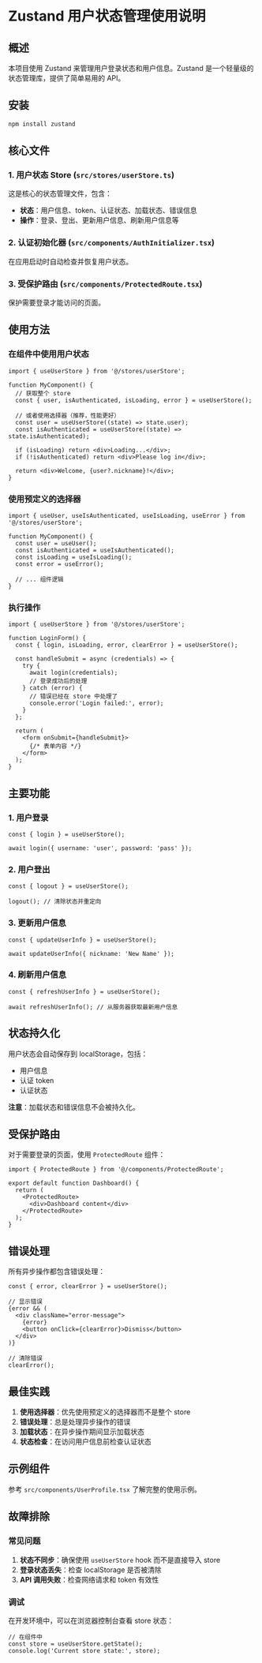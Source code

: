 # Zustand 用户状态管理使用说明

## 概述

本项目使用 Zustand 来管理用户登录状态和用户信息。Zustand 是一个轻量级的状态管理库，提供了简单易用的 API。

## 安装

```bash
npm install zustand
```

## 核心文件

### 1. 用户状态 Store (`src/stores/userStore.ts`)

这是核心的状态管理文件，包含：

- **状态**：用户信息、token、认证状态、加载状态、错误信息
- **操作**：登录、登出、更新用户信息、刷新用户信息等

### 2. 认证初始化器 (`src/components/AuthInitializer.tsx`)

在应用启动时自动检查并恢复用户状态。

### 3. 受保护路由 (`src/components/ProtectedRoute.tsx`)

保护需要登录才能访问的页面。

## 使用方法

### 在组件中使用用户状态

```tsx
import { useUserStore } from '@/stores/userStore';

function MyComponent() {
  // 获取整个 store
  const { user, isAuthenticated, isLoading, error } = useUserStore();
  
  // 或者使用选择器（推荐，性能更好）
  const user = useUserStore((state) => state.user);
  const isAuthenticated = useUserStore((state) => state.isAuthenticated);
  
  if (isLoading) return <div>Loading...</div>;
  if (!isAuthenticated) return <div>Please log in</div>;
  
  return <div>Welcome, {user?.nickname}!</div>;
}
```

### 使用预定义的选择器

```tsx
import { useUser, useIsAuthenticated, useIsLoading, useError } from '@/stores/userStore';

function MyComponent() {
  const user = useUser();
  const isAuthenticated = useIsAuthenticated();
  const isLoading = useIsLoading();
  const error = useError();
  
  // ... 组件逻辑
}
```

### 执行操作

```tsx
import { useUserStore } from '@/stores/userStore';

function LoginForm() {
  const { login, isLoading, error, clearError } = useUserStore();
  
  const handleSubmit = async (credentials) => {
    try {
      await login(credentials);
      // 登录成功后的处理
    } catch (error) {
      // 错误已经在 store 中处理了
      console.error('Login failed:', error);
    }
  };
  
  return (
    <form onSubmit={handleSubmit}>
      {/* 表单内容 */}
    </form>
  );
}
```

## 主要功能

### 1. 用户登录

```tsx
const { login } = useUserStore();

await login({ username: 'user', password: 'pass' });
```

### 2. 用户登出

```tsx
const { logout } = useUserStore();

logout(); // 清除状态并重定向
```

### 3. 更新用户信息

```tsx
const { updateUserInfo } = useUserStore();

await updateUserInfo({ nickname: 'New Name' });
```

### 4. 刷新用户信息

```tsx
const { refreshUserInfo } = useUserStore();

await refreshUserInfo(); // 从服务器获取最新用户信息
```

## 状态持久化

用户状态会自动保存到 localStorage，包括：

- 用户信息
- 认证 token
- 认证状态

**注意**：加载状态和错误信息不会被持久化。

## 受保护路由

对于需要登录的页面，使用 `ProtectedRoute` 组件：

```tsx
import { ProtectedRoute } from '@/components/ProtectedRoute';

export default function Dashboard() {
  return (
    <ProtectedRoute>
      <div>Dashboard content</div>
    </ProtectedRoute>
  );
}
```

## 错误处理

所有异步操作都包含错误处理：

```tsx
const { error, clearError } = useUserStore();

// 显示错误
{error && (
  <div className="error-message">
    {error}
    <button onClick={clearError}>Dismiss</button>
  </div>
)}

// 清除错误
clearError();
```

## 最佳实践

1. **使用选择器**：优先使用预定义的选择器而不是整个 store
2. **错误处理**：总是处理异步操作的错误
3. **加载状态**：在异步操作期间显示加载状态
4. **状态检查**：在访问用户信息前检查认证状态

## 示例组件

参考 `src/components/UserProfile.tsx` 了解完整的使用示例。

## 故障排除

### 常见问题

1. **状态不同步**：确保使用 `useUserStore` hook 而不是直接导入 store
2. **登录状态丢失**：检查 localStorage 是否被清除
3. **API 调用失败**：检查网络请求和 token 有效性

### 调试

在开发环境中，可以在浏览器控制台查看 store 状态：

```tsx
// 在组件中
const store = useUserStore.getState();
console.log('Current store state:', store);
```
